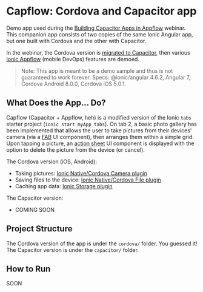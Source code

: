# Capflow: Cordova and Capacitor app
Demo app used during the [Building Capacitor Apps in Appflow](https://ionicframework.com/resources/webinars/live-demo-building-capacitor-apps-in-appflow) webinar. This companion app consists of two copies of the same Ionic Angular app, but one built with Cordova and the other with Capacitor.

In the webinar, the Cordova version is [migrated to Capacitor](https://capacitor.ionicframework.com/docs/cordova/migration-strategy), then various [Ionic Appflow](https://ionicframework.com/docs/appflow) (mobile DevOps) features are demoed.

> Note: This app is meant to be a demo sample and thus is not guaranteed to work forever. Specs: @ionic/angular 4.6.2, Angular 7, Cordova Android 8.0.0, Cordova iOS 5.0.1.

## What Does the App... Do?

Capflow (Capacitor + Appflow, heh) is a modified version of the Ionic `tabs` starter project (`ionic start myApp tabs`). On tab 2, a basic photo gallery has been implemented that allows the user to take pictures from their devices' camera (via a [FAB](https://ionicframework.com/docs/api/fab) UI component), then arranges them within a simple grid. Upon tapping a picture, an [action sheet](https://ionicframework.com/docs/api/action-sheet) UI component is displayed with the option to delete the picture from the device (or cancel).

The Cordova version (iOS, Android):

* Taking pictures: [Ionic Native/Cordova Camera plugin](https://ionicframework.com/docs/native/camera)
* Saving files to the device: [Ionic Native/Cordova File plugin](https://ionicframework.com/docs/native/file)
* Caching app data: [Ionic Storage plugin](https://ionicframework.com/docs/building/storage)

The Capacitor version:

* COMING SOON

## Project Structure

The Cordova version of the app is under the `cordova/` folder.
You guessed it! The Capacitor version is under the `capacitor/` folder.

## How to Run

SOON